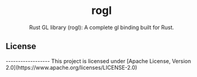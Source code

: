 <h1 align="center">
  rogl
</h1>
<div align="center">
    Rust GL library (rogl): A complete gl binding built for Rust.
</div>

<h2>License</h2>
------------------
This project is licensed under [Apache License, Version 2.0](https://www.apache.org/licenses/LICENSE-2.0)
